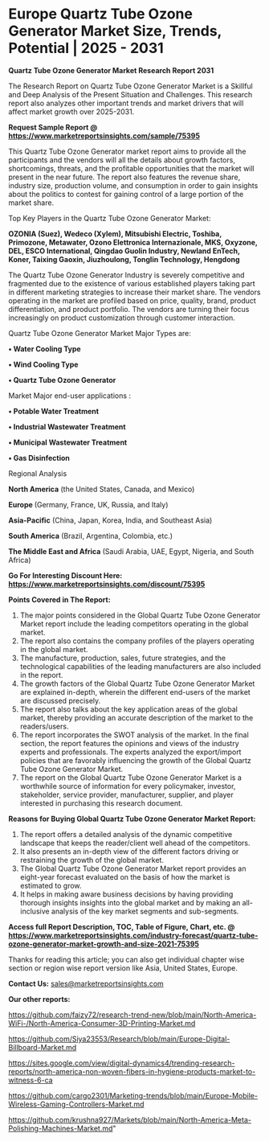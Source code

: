 # Europe Quartz Tube Ozone Generator Market Size, Trends, Potential | 2025 - 2031

<strong>Quartz Tube Ozone Generator Market Research Report 2031</strong>

The Research Report on Quartz Tube Ozone Generator Market is a Skillful and Deep Analysis of the Present Situation and Challenges. This research report also analyzes other important trends and market drivers that will affect market growth over 2025-2031.

<strong>Request Sample Report @ <a href=https://www.marketreportsinsights.com/sample/75395>https://www.marketreportsinsights.com/sample/75395</a></strong>

This Quartz Tube Ozone Generator market report aims to provide all the participants and the vendors will all the details about growth factors, shortcomings, threats, and the profitable opportunities that the market will present in the near future. The report also features the revenue share, industry size, production volume, and consumption in order to gain insights about the politics to contest for gaining control of a large portion of the market share.

Top Key Players in the Quartz Tube Ozone Generator Market:

<strong>OZONIA (Suez), Wedeco (Xylem), Mitsubishi Electric, Toshiba, Primozone, Metawater, Ozono Elettronica Internazionale, MKS, Oxyzone, DEL, ESCO lnternational, Qingdao Guolin Industry, Newland EnTech, Koner, Taixing Gaoxin, Jiuzhoulong, Tonglin Technology, Hengdong</strong>

The Quartz Tube Ozone Generator Industry is severely competitive and fragmented due to the existence of various established players taking part in different marketing strategies to increase their market share. The vendors operating in the market are profiled based on price, quality, brand, product differentiation, and product portfolio. The vendors are turning their focus increasingly on product customization through customer interaction.

Quartz Tube Ozone Generator Market Major Types are:

<strong>• Water Cooling Type

• Wind Cooling Type

• Quartz Tube Ozone Generator</strong>

Market Major end-user applications :

<strong>• Potable Water Treatment

• Industrial Wastewater Treatment

• Municipal Wastewater Treatment

• Gas Disinfection</strong>

Regional Analysis

</u><strong><b>North America</b></strong> (the United States, Canada, and Mexico)

<strong><b>Europe </b></strong>(Germany, France, UK, Russia, and Italy)

<strong><b>Asia-Pacific</b></strong> (China, Japan, Korea, India, and Southeast Asia)

<strong><b>South America</b></strong> (Brazil, Argentina, Colombia, etc.)

<strong><b>The Middle East and Africa</b></strong> (Saudi Arabia, UAE, Egypt, Nigeria, and South Africa)

<strong>Go For Interesting Discount Here: <a href=https://www.marketreportsinsights.com/discount/75395>https://www.marketreportsinsights.com/discount/75395</a></strong>

<strong>Points Covered in The Report:</strong>
<ol>
  <li>The major points considered in the Global Quartz Tube Ozone Generator Market report include the leading competitors operating in the global market.</li>
  <li>The report also contains the company profiles of the players operating in the global market.</li>
  <li>The manufacture, production, sales, future strategies, and the technological capabilities of the leading manufacturers are also included in the report.</li>
  <li>The growth factors of the Global Quartz Tube Ozone Generator Market are explained in-depth, wherein the different end-users of the market are discussed precisely.</li>
  <li>The report also talks about the key application areas of the global market, thereby providing an accurate description of the market to the readers/users.</li>
  <li>The report incorporates the SWOT analysis of the market. In the final section, the report features the opinions and views of the industry experts and professionals. The experts analyzed the export/import policies that are favorably influencing the growth of the Global Quartz Tube Ozone Generator Market.</li>
  <li>The report on the Global Quartz Tube Ozone Generator Market is a worthwhile source of information for every policymaker, investor, stakeholder, service provider, manufacturer, supplier, and player interested in purchasing this research document.</li>
</ol>
<strong>Reasons for Buying Global Quartz Tube Ozone Generator Market Report:</strong>

<ol>
  <li>The report offers a detailed analysis of the dynamic competitive landscape that keeps the reader/client well ahead of the competitors.</li>
  <li>It also presents an in-depth view of the different factors driving or restraining the growth of the global market.</li>
  <li>The Global Quartz Tube Ozone Generator Market report provides an eight-year forecast evaluated on the basis of how the market is estimated to grow.</li>
  <li>It helps in making aware business decisions by having providing thorough insights insights into the global market and by making an all-inclusive analysis of the key market segments and sub-segments.</li>
</ol>
<strong>Access full Report Description, TOC, Table of Figure, Chart, etc. @ <a href=https://www.marketreportsinsights.com/industry-forecast/quartz-tube-ozone-generator-market-growth-and-size-2021-75395>https://www.marketreportsinsights.com/industry-forecast/quartz-tube-ozone-generator-market-growth-and-size-2021-75395</a></strong>


Thanks for reading this article; you can also get individual chapter wise section or region wise report version like Asia, United States, Europe.

<strong>Contact Us:</strong>
sales@marketreportsinsights.com

<strong>Our other reports:</strong>

<a href=https://github.com/faizy72/research-trend-new/blob/main/North-America-WiFi-/North-America-Consumer-3D-Printing-Market.md>https://github.com/faizy72/research-trend-new/blob/main/North-America-WiFi-/North-America-Consumer-3D-Printing-Market.md</a>

<a href=https://github.com/Siya23553/Research/blob/main/Europe-Digital-Billboard-Market.md>https://github.com/Siya23553/Research/blob/main/Europe-Digital-Billboard-Market.md</a>

<a href=https://sites.google.com/view/digital-dynamics4/trending-research-reports/north-america-non-woven-fibers-in-hygiene-products-market-to-witness-6-ca>https://sites.google.com/view/digital-dynamics4/trending-research-reports/north-america-non-woven-fibers-in-hygiene-products-market-to-witness-6-ca</a>

<a href=https://github.com/cargo2301/Marketing-trends/blob/main/Europe-Mobile-Wireless-Gaming-Controllers-Market.md>https://github.com/cargo2301/Marketing-trends/blob/main/Europe-Mobile-Wireless-Gaming-Controllers-Market.md</a>

<a href=https://github.com/krushna927/Markets/blob/main/North-America-Meta-Polishing-Machines-Market.md>https://github.com/krushna927/Markets/blob/main/North-America-Meta-Polishing-Machines-Market.md</a>"
